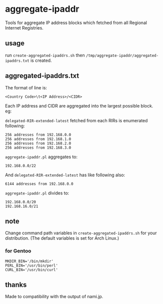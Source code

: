 # aggregate-ipaddr
Tools for aggregate IP address blocks which fetched from all Regional Internet Registries.

## usage
run `create-aggregated-ipaddrs.sh` then `/tmp/aggregate-ipaddr/aggregated-ipaddrs.txt` is created.

## aggregated-ipaddrs.txt
The format of line is:

```
<Country Code>\t<IP Address>/<CIDR>
```

Each IP address and CIDR are aggregated into the largest possible block. eg:

`delegated-RIR-extended-latest` fetched from each RIRs is enumerated following:

```
256 addresses from 192.168.0.0
256 addresses from 192.168.1.0
256 addresses from 192.168.2.0
256 addresses from 192.168.3.0
```

`aggregate-ipaddr.pl` aggregates to:

```
192.168.0.0/22
```

And `delegated-RIR-extended-latest` has like following also:

```
6144 addresses from 192.168.0.0
```

`aggregate-ipaddr.pl` divides to:

```
192.168.0.0/20
192.168.16.0/21
```

## note
Change command path variables in `create-aggregated-ipaddrs.sh` for your distribution. (The default variables is set for Arch Linux.)

### for Gentoo

```
MKDIR_BIN='/bin/mkdir'
PERL_BIN='/usr/bin/perl'
CURL_BIN='/usr/bin/curl'
```

## thanks
Made to compatibility with the output of nami.jp.
